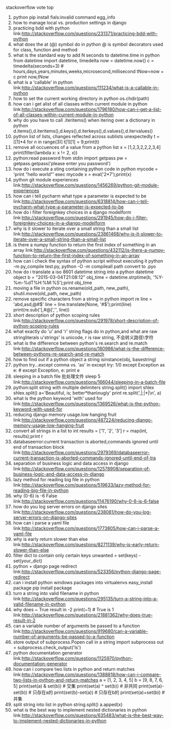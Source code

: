 
stackoverflow vote top

1. python pip install fials:invalid command egg_info
2. how to manage local vs. production settings in django
3. practicing bdd with python
link:http://stackoverflow.com/questions/231371/practicing-bdd-with-python
4. what does the at (@) symbol do in python
@ is symbol decorators used for class, function and method
5. what is the standard way to add N seconds to datetime.time in python
from datetime import datetime, timedelta
now = datetime.now()
c = timedelta(seconds=3) # hours,days,years,minutes,weeks,microsecond,millisecond
tNow=now + c
print now,tNow
6. what is a 'callable' in python
link:http://stackoverflow.com/questions/111234/what-is-a-callable-in-python
7. how to set the current working directory in python
os.chdir(path)
8. how can i get alist of all classes within current module in python
link:http://stackoverflow.com/questions/1796180/how-can-i-get-a-list-of-all-classes-within-current-module-in-python
9. why do you have to call .iteritems() when itering over a dictionary in python
d.items(),d.iteritems(),d.keys(),d.iterkeys(),d.values(),d.itervalues()
10. python list of lists, changes reflected across sublists unexpectedly
t = [[1]*4 for n in range(3)]
t[1][1] = 9;print(t)
11. remove all occuences of a value from a python list
x = [1,2,3,2,2,2,3,4]
print(filter(lambda x: x != 2, x))
12. python:read password from stdin
import getpass
pw = getpass.getpass('please enter you password')
13. how do i execute a sting containing python code in python
mycode = 'print "hello world"'
exec mycode
x = eval('2*7');print(x)
14. python git module experiences
link:http://stackoverflow.com/questions/1456269/python-git-module-experiences
15. how can i tell pycharm what type a parameter is expected to be
link:http://stackoverflow.com/questions/6318814/how-can-i-tell-pycharm-what-type-a-parameter-is-expected-to-be
16. how do i filter foreignkey choices in a django modelform
link:http://stackoverflow.com/questions/291945/how-do-i-filter-foreignkey-choices-in-a-django-modelform
17. why is it slower to iterate over a small string than a small list
link:http://stackoverflow.com/questions/23861468/why-is-it-slower-to-iterate-over-a-small-string-than-a-small-list
18. is there a numpy function to return the first index of something in an array
link:http://stackoverflow.com/questions/432112/is-there-a-numpy-function-to-return-the-first-index-of-something-in-an-array
19. how can i check the syntax of python script without executing it
python -m py_compile test.py, python -O -m compileall path   convert to .pyo
20. how do i translate a iso 8601 datetime string into a python datetime object
b = "2015-03-04T21:08:12"
obj_time = datetime.strptime(b, '%Y-%m-%dT%H:%M:%S');print obj_time
21. moving a file in python
os.rename(old_path, new_path), shutil.move(old_path, new_path)
22. remove specific characters from a string in python
import re
line = 'abd,asd,@#$'
line = line.translate(None, '#$');print(line)
print(re.sub('[,#@]','', line))
23. short description of python scoping rules
link:http://stackoverflow.com/questions/291978/short-description-of-python-scoping-rules
24. what exactly do 'u' and 'r' string flags do in python,and what are raw stringliterals
u'strings' is unicode, r is raw string, 不会转义路径\字符
25. what is the difference between python's re.search and re.match
link:http://stackoverflow.com/questions/180986/what-is-the-difference-between-pythons-re-search-and-re-match
26. how to find out if a python object a string
isinstance(obj, basestring)
27. python try...except comma vs. 'as' in except
try:
    1/0
except Exception as e: # except Exception, e:
    print e
28. sleeping in a batch file   批处理文件
sleep 5
link:http://stackoverflow.com/questions/166044/sleeping-in-a-batch-file
29. python:split string with multiple delimiters
string.split() import shlex shlex.split()
a='Beautiful, is; better*than\nugly'
print re.split(',|;|\*|\n', a)
30. what is the python keyword 'with' used for
link:http://stackoverflow.com/questions/1369526/what-is-the-python-keyword-with-used-for
31. reducing django memory usage.low hanging fruit
link:http://stackoverflow.com/questions/487224/reducing-django-memory-usage-low-hanging-fruit
32. convert all strings in a list to int
results = ['1', '2', '3']
r = map(int, results);print r
33. databaseerror:current transaction is aborted,commands ignored until end of transaction block
link:http://stackoverflow.com/questions/2979369/databaseerror-current-transaction-is-aborted-commands-ignored-until-end-of-tra
34. separation of business logic and data access in django
link:http://stackoverflow.com/questions/12578908/separation-of-business-logic-and-data-access-in-django
35. lazy method for reading big file in python
link:http://stackoverflow.com/questions/519633/lazy-method-for-reading-big-file-in-python
36. why (0-6) is -6 False
link:http://stackoverflow.com/questions/11476190/why-0-6-is-6-false
37. how do you log server errors on django sites
link:http://stackoverflow.com/questions/238081/how-do-you-log-server-errors-on-django-sites
38. how can i parse a yaml file
link:http://stackoverflow.com/questions/1773805/how-can-i-parse-a-yaml-file
39. why is early return slower than else
link:http://stackoverflow.com/questions/8271139/why-is-early-return-slower-than-else
40. filter dict to contain only certain keys
unwanted = set(keys) -set(your_dict)
41. python + django page redirect
link:http://stackoverflow.com/questions/523356/python-django-page-redirect
42. can i install python windows packages into virtualenvs
easy_install package pip install package
43. turn a string into valid filename in python
link:http://stackoverflow.com/questions/295135/turn-a-string-into-a-valid-filename-in-python
44. why does ~ True result in -2
print(~1) # True is 1
link:http://stackoverflow.com/questions/21881362/why-does-true-result-in-2
45. can a variable number of arguments be passed to a function
link:http://stackoverflow.com/questions/919680/can-a-variable-number-of-arguments-be-passed-to-a-function
46. store output of subprocess.Popen call in a string
import subprocess
out = subprocess.check_output('ls')
47. python documentation generator
link:http://stackoverflow.com/questions/1125970/python-documentation-generator
48. how can i compare two lists in python and return matches
link:http://stackoverflow.com/questions/1388818/how-can-i-compare-two-lists-in-python-and-return-matches
a = [1, 2, 3, 4, 5]
b = [9, 8, 7, 6, 5]
print(set(a) & set(b)) # 交集
print(set(a) ^ set(b)) # 非共同
print(set(a)-set(b)) # 只存在a的
print(set(b)-set(a)) # 只存在b的
print(set(a)+set(b)) # 并集
49. split string into list in python
string.split() a.apped(x)
50. what is the best way to implement nested dictionaries in python
link:http://stackoverflow.com/questions/635483/what-is-the-best-way-to-implement-nested-dictionaries-in-python


